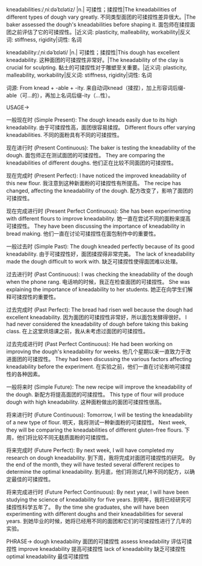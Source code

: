 kneadabilities:/ˌniːdəˈbɪlətiz/
|n.| 可揉性；揉捏性|The kneadabilities of different types of dough vary greatly. 不同类型面团的可揉捏性差异很大。|The baker assessed the dough's kneadabilities before shaping it.  面包师在揉捏面团之前评估了它的可揉捏性。|近义词: plasticity, malleability, workability|反义词: stiffness, rigidity|词性: 名词

kneadability:/ˌniːdəˈbɪləti/
|n.| 可揉性；揉捏性|This dough has excellent kneadability.  这种面团的可揉捏性非常好。|The kneadability of the clay is crucial for sculpting.  黏土的可揉捏性对于雕塑至关重要。|近义词: plasticity, malleability, workability|反义词: stiffness, rigidity|词性: 名词

词源:
From knead + -able + -ity.  来自动词knead（揉捏），加上形容词后缀-able（可...的），再加上名词后缀-ity（...性）。


USAGE->

一般现在时 (Simple Present):
The dough kneads easily due to its high kneadability. 由于可揉捏性高，面团很容易揉捏。
Different flours offer varying kneadabilities. 不同的面粉具有不同的可揉捏性。

现在进行时 (Present Continuous):
The baker is testing the kneadability of the dough. 面包师正在测试面团的可揉捏性。
They are comparing the kneadabilities of different doughs. 他们正在比较不同面团的可揉捏性。

现在完成时 (Present Perfect):
I have noticed the improved kneadability of this new flour. 我注意到这种新面粉的可揉捏性有所提高。
The recipe has changed, affecting the kneadability of the dough. 配方改变了，影响了面团的可揉捏性。

现在完成进行时 (Present Perfect Continuous):
She has been experimenting with different flours to improve kneadability. 她一直在尝试不同的面粉来提高可揉捏性。
They have been discussing the importance of kneadability in bread making. 他们一直在讨论可揉捏性在面包制作中的重要性。


一般过去时 (Simple Past):
The dough kneaded perfectly because of its good kneadability. 由于可揉捏性好，面团揉捏得非常完美。
The lack of kneadability made the dough difficult to work with. 缺乏可揉捏性使得面团难以处理。

过去进行时 (Past Continuous):
I was checking the kneadability of the dough when the phone rang.  电话响的时候，我正在检查面团的可揉捏性。
She was explaining the importance of kneadability to her students. 她正在向学生们解释可揉捏性的重要性。

过去完成时 (Past Perfect):
The bread had risen well because the dough had excellent kneadability.  因为面团的可揉捏性非常好，所以面包发酵得很好。
I had never considered the kneadability of dough before taking this baking class.  在上这堂烘焙课之前，我从未考虑过面团的可揉捏性。

过去完成进行时 (Past Perfect Continuous):
He had been working on improving the dough's kneadability for weeks. 他几个星期以来一直致力于改进面团的可揉捏性。
They had been discussing the various factors affecting kneadability before the experiment.  在实验之前，他们一直在讨论影响可揉捏性的各种因素。


一般将来时 (Simple Future):
The new recipe will improve the kneadability of the dough. 新配方将提高面团的可揉捏性。
This type of flour will produce dough with high kneadability. 这种面粉做出的面团可揉捏性很高。


将来进行时 (Future Continuous):
Tomorrow, I will be testing the kneadability of a new type of flour.  明天，我将测试一种新面粉的可揉捏性。
Next week, they will be comparing the kneadabilities of different gluten-free flours.  下周，他们将比较不同无麸质面粉的可揉捏性。

将来完成时 (Future Perfect):
By next week, I will have completed my research on dough kneadability.  到下周，我将完成对面团可揉捏性的研究。
By the end of the month, they will have tested several different recipes to determine the optimal kneadability.  到月底，他们将测试几种不同的配方，以确定最佳的可揉捏性。


将来完成进行时 (Future Perfect Continuous):
By next year, I will have been studying the science of kneadability for five years. 到明年，我将已经研究可揉捏性科学五年了。
By the time she graduates, she will have been experimenting with different doughs and their kneadabilities for several years.  到她毕业的时候，她将已经用不同的面团和它们的可揉捏性进行了几年的实验。



PHRASE->
dough kneadability 面团的可揉捏性
assess kneadability 评估可揉捏性
improve kneadability 提高可揉捏性
lack of kneadability 缺乏可揉捏性
optimal kneadability 最佳可揉捏性
